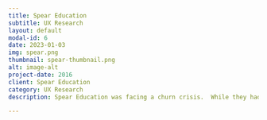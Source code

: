 ```yaml
---
title: Spear Education
subtitle: UX Research
layout: default
modal-id: 6
date: 2023-01-03
img: spear.png
thumbnail: spear-thumbnail.png
alt: image-alt
project-date: 2016
client: Spear Education
category: UX Research
description: Spear Education was facing a churn crisis.  While they had captured a good deal of the market, their subscription retention rate was ~40%.  My job as market analyst was to discover why and propose solutions.

---
```

